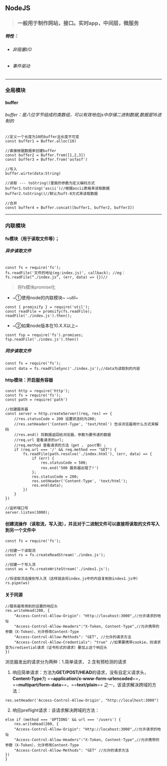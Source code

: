 ## NodeJS 
> ### 一般用于制作网站，接口。实时app，中间层，微服务



##### 特性：
- ###### 非阻塞I/O
- ###### 事件驱动
---
### 全局模块
#### buffer

###### *buffer：是八位字节组成的类数组，可以有效地在js中存储二进制数据,数据是16进制的*

```
//定义一个长度为10的buffer且长度不可变
const buffer1 = Buffer.alloc(10) 

//直接根据数据来创建buffer
const buffer2 = Buffer.from([1,2,3])
const buffer3 = Buffer.from('asfasf')

//写入
buffer.wirte(data:String)

//读取 --- toString()里面的参数为定义编码方式
buffer1.toString('ascii')//根据ascii表格来读取数据
buffer2.toString()//默认为uft-8方式来读取数据

//合并
const buffer4 = Buffer.concat([buffer1, buffer2, buffer3])
```
---
### 内联模块

#### fs模块（用于读取文件等）；

##### 异步读取文件

```

const fs = require('fs');
fs.readFile('文件的地址(eg:index.js)', callback); //eg：fs.readFile(“./index.js”, (err, data) => {})//
```
> 将fs模块promise化

- ~①使用node的内联模块~ ~util~

```
const { promisify } = require('util');
const readFile = promsify(fs.readFile);
readFile('./index.js').then();

```
- ~②如果node版本在10.X.X以上~

```
cosnt fsp = require('fs').promises;
fsp.readFile('./index.js').then()
```

##### 同步读取文件

```
const fs = require('fs');
const data = fs.readFileSync('./index.js');//data为读取到的内容
```


#### http模块：开启服务容器

```
const http = require('http');
const fs = require('fs');
const path = require('path')

//创建服务器
const server = http.createServer((req, res) => {
    //res.statusCode = 200 设置状态码为200;
    //res.setHeader('Content-Type', 'text/html') 告诉浏览器用什么方式来解码
    //res.end() 将数据返回给浏览器，参数为要传递的数据
    //req.url 查看请求的url;
    //req.method 查看请求的方法（get ， post等）;
    if (req.url === '/' && req.method === "GET") {
        fs.readFile(path.resolve('./index.html'), (err, data) => {
            if (err) {
                res.statusCode = 500;
                res.end('500 服务器出错了!')
            };
            res.statusCode = 200;
            res.setHeader('Content-Type', 'text/html');
            res.end(data);
        })
    }
})

//监听端口号
server.listen(3000);
```

#### 创建流操作（读取流，写入流），并且对于二进制文件可以直接将读取的文件写入到另一个文件中 
     

```
const fs = require('fs');

//创建一个读取流
const rs = fs.createReadStream('./index.js');

//创建一个写入流
const ws = fs.createWriteStream('./index1.js');

//将读取流连接到写入流（这样就会将index.js中的内容复制到index1.js中）
rs.pipe(ws)

```


#### 关于同源


```
//服务器常用到的设置的响应头
res.writeHead(200, {
    "Access-Control-Allow-Origin": "Http://locahost:3000",//允许请求的地址
    "Access-Control-Allow-Headers":"X-Token, Content-Type",//允许携带的参数（X-Token），允许修改Content-Type
    "Access-Control-Allow-Methods": "GET", //允许的请求方法
    "Access-Control-Allow-Credentials": "true" //如果要携带cookie，则请求变为crediential请求（证书形式的请求）要加上这个响应头
})
```


浏览器发出的请求分为两种：1.简单请求， 2.含有预检测的请求
1. 响应简单请求：方法为**GET/POST/HEAD**的请求，没有自定义请求头，**Content-Type**为 ==**application/x-www-form-urlencoded**==，==**multipart/form-data**==，==**text/plain**== 之一，该请求解决跨域的方法：

```
res.setHeader('Access-Control-Allow-Origin', "http://localhost:3000")
```
2. 响应preflight请求：该请求解决跨域的方法：

```
else if (method === 'OPTIONS' && url === '/users') {
    res.writeHead(200, {
    "Access-Control-Allow-Origin": "Http://locahost:3000",//允许请求的地址
    "Access-Control-Allow-Headers":"X-Token, Content-Type",//允许携带的参数（X-Token），允许修改Content-Type
    "Access-Control-Allow-Methods": "GET" //允许的请求方法
})
}
```




























































